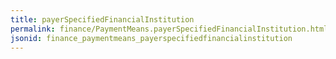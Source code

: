 ```yaml
---
title: payerSpecifiedFinancialInstitution
permalink: finance/PaymentMeans.payerSpecifiedFinancialInstitution.html
jsonid: finance_paymentmeans_payerspecifiedfinancialinstitution
---
```

